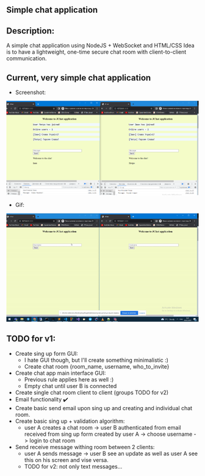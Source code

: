 Simple chat application
---
Description:
---
A simple chat application using NodeJS + WebSocket and HTML/CSS
Idea is to have a lightweight, one-time secure chat room with client-to-client communication.

Current, very simple chat application
---
- Screenshot:

![](https://github.com/swifty94/jchat/blob/master/demo.png)

- Gif:

![](https://github.com/swifty94/jchat/blob/master/demo.gif)


TODO for v1:
---

- Create sing up form GUI:
    - I hate GUI though, but I'll create something minimalistic :)
    - Create chat room {room_name, username, who_to_invite}
- Create chat app main interface GUI:
    - Previous rule applies here as well :)
    - Empty chat until user B is connected
- Create single chat room client to client (groups TODO for v2)
- Email functionality :heavy_check_mark:
- Create basic send email upon sing up and creating and individual chat room.
- Create basic sing up + validation algorithm:
   - user A creates a chat room -> user B authenticated from email received from sing up form created by user A -> choose username -> login to chat room
- Send receive message withing room between 2 clients:
    - user A sends message -> user B see an update as well as user A see this on his screen and vise versa.
    - TODO for v2: not only text messages...